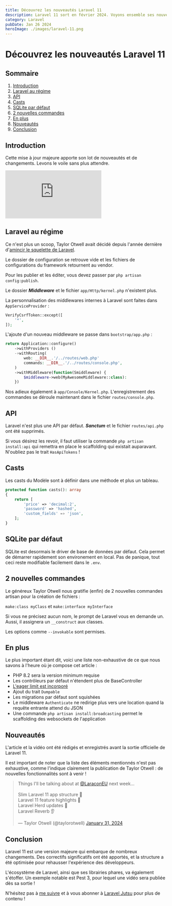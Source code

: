 ```yaml
---
title: Découvrez les nouveautés Laravel 11
description: Laravel 11 sort en février 2024. Voyons ensemble ses nouveautés.
category: Laravel
pubDate: Jan 26 2024
heroImage: ./images/laravel-11.png
---
```


# Découvrez les nouveautés Laravel 11

## Sommaire
1. [Introduction](#introduction)
2. [Laravel au régime](#slim)
3. [API](#api)
4. [Casts](#casts)
5. [SQLite par défaut](#sqlite)
6. [2 nouvelles commandes](#makeclass)
7. [En plus](#autres)
8. [Nouveautés](#news)
9. [Conclusion](#conclusion)

## Introduction <a name="introduction"></a>

Cette mise à jour majeure apporte son lot de nouveautés et de changements. Levons le voile sans plus attendre.

<iframe class="w-full aspect-video" src="https://www.youtube.com/embed/V6fbLsdbhe8" frameborder="0" allowfullscreen></iframe>

## Laravel au régime <a name="slim"></a>

Ce n'est plus un scoop, Taylor Otwell avait décidé depuis l'année dernière d'[amincir le squelette de Laravel](https://github.com/laravel/framework/pull/47309). 

Le dossier de configuration se retrouve vide et les fichiers de configurations du framework retournent au vendor. 

Pour les publier et les éditer, vous devez passer par `php artisan config:publish`.

Le dossier ***Middleware*** et le fichier `app/Http/kernel.php` n'existent plus. 

La personnalisation des middlewares internes à Laravel sont faites dans `AppServiceProvider` :

```php
VerifyCsrfToken::except([
    '*',
]);
```

L'ajoute d'un nouveau middleware se passe dans `bootstrap/app.php` :

```php
return Application::configure()
    ->withProviders ()
    -›withRouting(
        web: __DIR__.'/../routes/web.php'
        commands: __DIR__.'/../routes/console.php',
    )
    ->withMiddleware(function(Smiddleware) {
        $middleware->web(MyAwesomeMiddleware::class):
    })
```

Nos adieux également à `app/Console/Kernel.php`. L'enregistrement des commandes se déroule maintenant dans le fichier `routes/console.php`.

## API <a name="api"></a>

Laravel n'est plus une API par défaut. ***Sanctum*** et le fichier `routes/api.php` ont été supprimés.

Si vous désirez les revoir, il faut utiliser la commande `php artisan install:api` qui remettra en place le scaffolding qui existait auparavant. N'oubliez pas le trait `HasApiTokens` !

## Casts <a name="casts"></a>

Les casts du Modèle sont à définir dans une méthode et plus un tableau.

```php
protected function casts(): array
{
    return [
        'price' => 'decimal:2',
        'password' => 'hashed',
        'custom_fields' =› 'json',
    ];
}
```

## SQLite par défaut <a name="sqlite"></a>

SQLite est desormais le driver de base de données par défaut. Cela permet de démarrer rapidement son environement en local. Pas de panique, tout ceci reste modifiable facilement dans le `.env`.

## 2 nouvelles commandes <a name="makeclass"></a>

Le généreux Taylor Otwell nous gratifie (enfin) de 2 nouvelles commandes artisan pour la création de fichiers :

`make:class myClass` et `make:interface myInterface`

Si vous ne précisez aucun nom, le prompt de Laravel vous en demande un. Aussi, il assignera un `__construct` aux classes.

Les options comme `--invokable` sont permises.

## En plus <a name="autres"></a>

Le plus important étant dit, voici une liste non-exhaustive de ce que nous savons à l'heure où je compose cet article :

- PHP 8.2 sera la version minimum requise
- Les contrôleurs par défaut n'étendent plus de BaseController
- [L'eager limit est incorporé](https://www.youtube.com/watch?v=XNqAZMgmiLo)
- Ajout du trait `Dumpable`
- Les migrations par défaut sont squishées
- Le middleware `Authenticate` ne redirige plus vers une location quand la requête entrante attend du JSON
- Une commande `php artisan install:broadcasting` permet le scaffolding des websockets de l'application

## Nouveautés <a name="news"></a>

L'article et la vidéo ont été rédigés et enregistrés avant la sortie officielle de Laravel 11.

Il est important de noter que la liste des éléments mentionnés n'est pas exhaustive, comme l'indique clairement la publication de Taylor Otwell : de nouvelles fonctionnalités sont à venir !

<blockquote class="twitter-tweet"><p lang="en" dir="ltr">Things I&#39;ll be talking about at <a href="https://twitter.com/LaraconEU?ref_src=twsrc%5Etfw">@LaraconEU</a> next week...<br><br>Slim Laravel 11 app structure 🧼<br>Laravel 11 feature highlights 💫<br>Laravel Herd updates 🐘<br>Laravel Reverb 👂</p>&mdash; Taylor Otwell (@taylorotwell) <a href="https://twitter.com/taylorotwell/status/1752702460026867841?ref_src=twsrc%5Etfw">January 31, 2024</a></blockquote> <script async src="https://platform.twitter.com/widgets.js" charset="utf-8"></script>

## Conclusion <a name="conclusion"></a>

Laravel 11 est une version majeure qui embarque de nombreux changements. Des correctifs significatifs ont été apportés, et la structure a été optimisée pour rehausser l'expérience des développeurs.

L'écosystème de Laravel, ainsi que ses librairies phares, va également s'étoffer. Un exemple notable est Pest 3, pour lequel une vidéo sera publiée dès sa sortie !

N'hésitez pas à [me suivre](https://twitter.com/LaravelJutsu) et à vous abonner à [Laravel Jutsu](https://www.youtube.com/@LaravelJutsu) pour plus de contenu !